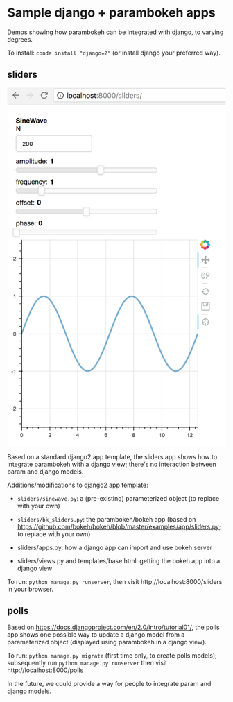 # Sample django + parambokeh apps

Demos showing how parambokeh can be integrated with django, to varying
degrees.

To install: `conda install "django=2"` (or install django your
preferred way).


## sliders

![screenshot of sliders app](sliders.png)

Based on a standard django2 app template, the sliders app shows how to
integrate parambokeh with a django view; there's no interaction
between param and django models.

Additions/modifications to django2 app template:

  * `sliders/sinewave.py`: a (pre-existing) parameterized object (to
    replace with your own)

  * `sliders/bk_sliders.py`: the parambokeh/bokeh app (based on
    https://github.com/bokeh/bokeh/blob/master/examples/app/sliders.py;
    to replace with your own)

  * sliders/apps.py: how a django app can import and use bokeh server

  * sliders/views.py and templates/base.html: getting the bokeh app
    into a django view

To run: `python manage.py runserver`, then visit
http://localhost:8000/sliders in your browser.


## polls

Based on https://docs.djangoproject.com/en/2.0/intro/tutorial01/, the
polls app shows one possible way to update a django model from a
parameterized object (displayed using parambokeh in a django view).

To run: `python manage.py migrate` (first time only, to create polls
models); subsequently run `python manage.py runserver` then visit
http://localhost:8000/polls

In the future, we could provide a way for people to integrate param
and django models.
